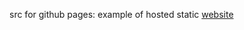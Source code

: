 src for github pages: example of hosted static [website](https://alioshka.github.io/inventory-app/)
